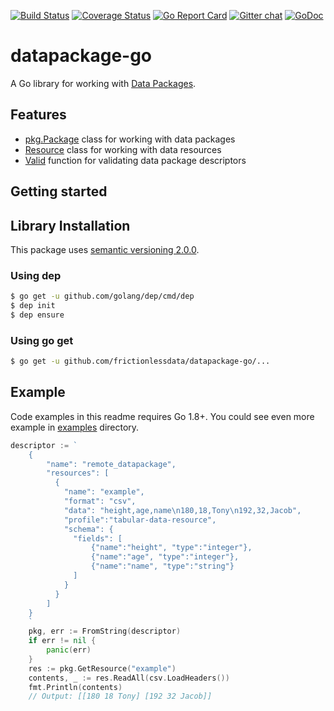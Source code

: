 [![Build Status](https://travis-ci.org/frictionlessdata/datapackage-go.svg?branch=master)](https://travis-ci.org/frictionlessdata/datapackage-go) [![Coverage Status](https://coveralls.io/repos/github/frictionlessdata/datapackage-go/badge.svg?branch=master)](https://coveralls.io/github/frictionlessdata/datapackage-go?branch=master) [![Go Report Card](https://goreportcard.com/badge/github.com/frictionlessdata/datapackage-go)](https://goreportcard.com/report/github.com/frictionlessdata/datapackage-go) [![Gitter chat](https://badges.gitter.im/gitterHQ/gitter.png)](https://gitter.im/frictionlessdata/chat) [![GoDoc](https://godoc.org/github.com/frictionlessdata/datapackage-go?status.svg)](https://godoc.org/github.com/frictionlessdata/datapackage-go/pkg)

# datapackage-go
A Go library for working with [Data Packages](http://specs.frictionlessdata.io/data-package/).

## Features

* [pkg.Package](https://godoc.org/github.com/frictionlessdata/datapackage-go/pkg#Package) class for working with data packages
* [Resource](https://godoc.org/github.com/frictionlessdata/datapackage-go/pkg#Resource) class for working with data resources
* [Valid](https://godoc.org/github.com/frictionlessdata/datapackage-go/pkg#Valid) function for validating data package descriptors

## Getting started

## Library Installation

This package uses [semantic versioning 2.0.0](http://semver.org/).

### Using dep

```sh
$ go get -u github.com/golang/dep/cmd/dep
$ dep init
$ dep ensure
```

### Using go get

```sh
$ go get -u github.com/frictionlessdata/datapackage-go/...
```

## Example

Code examples in this readme requires Go 1.8+. You could see even more example in [examples](https://github.com/frictionlessdata/datapackage-go/tree/master/examples) directory.

```go
descriptor := `
	{
		"name": "remote_datapackage",
		"resources": [
		  {
			"name": "example",
			"format": "csv",
			"data": "height,age,name\n180,18,Tony\n192,32,Jacob",
			"profile":"tabular-data-resource",
			"schema": {
			  "fields": [
				  {"name":"height", "type":"integer"},
				  {"name":"age", "type":"integer"},
				  {"name":"name", "type":"string"}
			  ]
			}
		  }
		]
	}
	`
	pkg, err := FromString(descriptor)
	if err != nil {
		panic(err)
	}
	res := pkg.GetResource("example")
	contents, _ := res.ReadAll(csv.LoadHeaders())
	fmt.Println(contents)
	// Output: [[180 18 Tony] [192 32 Jacob]]
```